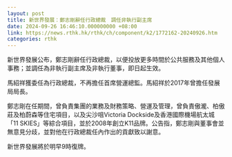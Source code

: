 ```yaml
---
layout: post
title: 新世界發展：鄭志剛辭任行政總裁　調任非執行副主席　
date: 2024-09-26 16:46:10.000000000 +08:00
link: https://news.rthk.hk/rthk/ch/component/k2/1772162-20240926.htm
categories: rthk
---
```


新世界發展公布，鄭志剛辭任行政總裁，以便投放更多時間於公共服務及其他個人事務；並調任為非執行副主席及非執行董事，即日起生效。

馬紹祥獲委任為行政總裁，不再擔任首席營運總監。馬紹祥於2017年曾擔任發展局局長。

鄭志剛在任期間，曾負責集團的業務及財務策略、營運及管理，曾負責傲瀧、柏傲莊及柏蔚森等住宅項目，以及尖沙咀Victoria Dockside及香港國際機場航太城「11 SKIES」等綜合項目，並於2008年創立K11品牌。公告指，鄭志剛與董事會並無意見分歧，並對他在行政總裁任內作出的貢獻致以謝意。

新世界發展將於明早9時復牌。
